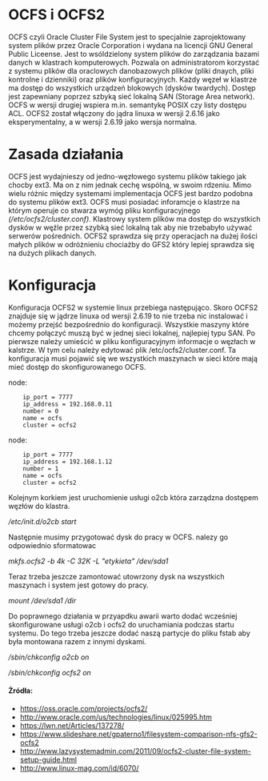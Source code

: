 #  OCFS i OCFS2

OCFS czyli Oracle Cluster File System jest to specjalnie zaprojektowany system plików przez Oracle Corporation i wydana na licencji GNU General Public Liceense. Jest to wsóldzielony system plików do zarządzania bazami danych w klastrach komputerowych. Pozwala on administratorom korzystać z systemu plików dla oraclowych danobazowych plików (pliki dnaych, pliki kontrolne i dzienniki) oraz plików konfiguracyjnych. Każdy węzeł w klastrze ma dostęp do wszystkich urządzeń blokowych (dysków twardych). Dostęp jest zapewniany poprzez szbyką sieć lokalną SAN (Storage Area network).
OCFS w wersji drugiej wspiera m.in. semantykę POSIX czy listy dostępu ACL. 
OCFS2 został włączony do jądra linuxa w wersji 2.6.16 jako eksperymentalny, a w wersji 2.6.19 jako wersja normalna.

# Zasada działania

OCFS jest wydajnieszy od jedno-węzłowego systemu plików takiego jak chocby ext3. Ma on z nim jednak cechę wspólną, w swoim rdzeniu. Mimo wielu różnic między systemami implementacja OCFS jest bardzo podobna do systemu plików ext3. OCFS musi posiadać inforamcje o klastrze na którym operuje co stwarza wymóg pliku konfiguracyjnego *(/etc/ocfs2/cluster.conf)*. Klastrowy system plików ma dostęp do wszystkich dysków w węźle przez szybką sieć lokalną tak aby nie trzebabyło używać serwerów pośrednich. OCFS2 sprawdza się przy operacjach na dużej ilości małych plików w odróżnieniu chociażby do GFS2 który lepiej sprawdza się na dużych plikach danych.

# Konfiguracja

Konfiguracja OCFS2 w systemie linux przebiega następująco. 
Skoro OCFS2 znajduje się w jądrze linuxa od wersji 2.6.19 to nie trzeba nic instalować i możemy przejść bezpośrednio do konfiguracji. Wszystkie maszyny które chcemy połączyć muszą być w jednej sieci lokalnej, najlepiej typu SAN. 
Po pierwsze należy umieścić w pliku konfiguracyjnym informacje o węzłach w kalstrze. W tym celu należy edytować plik /etc/ocfs2/cluster.conf. Ta konfiguracja musi pojawić się we wszystkich maszynach w sieci które mają mieć dostęp do skonfigurowanego OCFS.

node:

        ip_port = 7777
        ip_address = 192.168.0.11
        number = 0
        name = ocfs
        cluster = ocfs2

node:

        ip_port = 7777
        ip_address = 192.168.1.12
        number = 1
        name = ocfs
        cluster = ocfs2

Kolejnym korkiem jest uruchomienie usługi o2cb która zarządzna dostępem węzłów do klastra.

*/etc/init.d/o2cb start*

Następnie musimy przygotować dysk do pracy w OCFS. nalezy go odpowiednio sformatowac

*mkfs.ocfs2 -b 4k -C 32K -L "etykieta" /dev/sda1*

Teraz trzeba jeszcze zamontować utowrzony dysk na wszystkich maszynach i system jest gotowy do pracy.

*mount /dev/sda1 /dir*

Do poprawnego działania w przyapdku awarii warto dodać  wcześniej skonfigurowane usługi o2cb i ocfs2 do uruchamiania podczas startu systemu. Do tego trzeba jeszcze dodać naszą partycje do pliku fstab aby była montowana razem z innymi dyskami.

*/sbin/chkconfig o2cb on*

*/sbin/chkconfig ocfs2 on*

#### Żródła:

- https://oss.oracle.com/projects/ocfs2/
- http://www.oracle.com/us/technologies/linux/025995.htm
- https://lwn.net/Articles/137278/
- https://www.slideshare.net/gpaterno1/filesystem-comparison-nfs-gfs2-ocfs2
- http://www.lazysystemadmin.com/2011/09/ocfs2-cluster-file-system-setup-guide.html
- http://www.linux-mag.com/id/6070/
